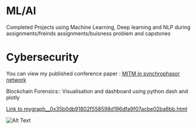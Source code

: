 # ML/AI

Completed Projects using Machine Learning, Deep learning and NLP during assignments/freinds assignments/buisness problem and capstones


# Cybersecurity

You can view my published conference paper :
[MITM in synchrophasor network](https://github.com/amitt00/Projects/blob/main/Published%20Papers/MITM_in%20synchrophasor%20network_NPSC.pdf)

Blockchain Forensics::
Visualisation and dashboard using python dash and plotly 

[Link to mygraph__0x35b0db91802f558598d196dfa9f07acbe02ba6bb.html](https://github.com/amitt00/Projects/blob/main/Published%20Papers/mygraph__0x35b0db91802f558598d196dfa9f07acbe02ba6bb.html)

![Alt Text](https://github.com/amitt00/Projects/blob/main/Published%20Papers/LiveTransactions.gif)

